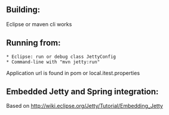 ## Building:
Eclipse or maven cli works

## Running from:
	* Eclipse: run or debug class JettyConfig
	* Command-line with "mvn jetty:run"
Application url is found in pom or local.itest.properties

## Embedded Jetty and Spring integration:
Based on http://wiki.eclipse.org/Jetty/Tutorial/Embedding_Jetty


